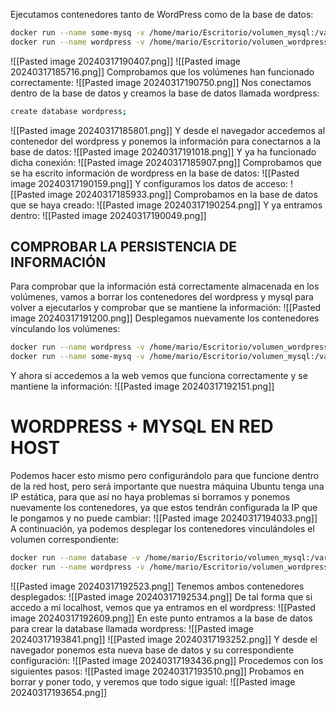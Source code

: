 Ejecutamos contenedores tanto de WordPress como de la base de datos:
```bash
docker run --name some-mysq -v /home/mario/Escritorio/volumen_mysql:/var/lib/mysql -e MYSQL_ROOT_PASSWORD=my_secret_pw -d mysql
docker run --name wordpress -v /home/mario/Escritorio/volumen_wordpress:/var/www/html -d wordpress

```
![[Pasted image 20240317190407.png]]
![[Pasted image 20240317185716.png]]
Comprobamos que los volúmenes han funcionado correctamente:
![[Pasted image 20240317190750.png]]
Nos conectamos dentro de la base de datos y creamos la base de datos llamada wordpress:
```bash
create database wordpress;
```
![[Pasted image 20240317185801.png]]
Y desde el navegador accedemos al contenedor del wordpress y ponemos la información para conectarnos a la base de datos:
![[Pasted image 20240317191018.png]]
Y ya ha funcionado dicha conexión:
![[Pasted image 20240317185907.png]]
Comprobamos que se ha escrito información de wordpress en la base de datos:
![[Pasted image 20240317190159.png]]
Y configuramos los datos de acceso:
![[Pasted image 20240317185933.png]]
Comprobamos en la base de datos que se haya creado:
![[Pasted image 20240317190254.png]]
Y ya entramos dentro:
![[Pasted image 20240317190049.png]]
## COMPROBAR LA PERSISTENCIA DE INFORMACIÓN
Para comprobar que la información está correctamente almacenada en los volúmenes, vamos a borrar los contenedores del wordpress y mysql para volver a ejecutarlos y comprobar que se mantiene la información:
![[Pasted image 20240317191200.png]]
Desplegamos nuevamente los contenedores vinculando los volúmenes:
```bash
docker run --name wordpress -v /home/mario/Escritorio/volumen_wordpress:/var/www/html -d wordpress
docker run --name some-mysq -v /home/mario/Escritorio/volumen_mysql:/var/lib/mysql -e MYSQL_ROOT_PASSWORD=my-secret-pw -d mysql
```
Y ahora si accedemos a la web vemos que funciona correctamente y se mantiene la información:
![[Pasted image 20240317192151.png]]
# WORDPRESS + MYSQL EN RED HOST
Podemos hacer esto mismo pero configurándolo para que funcione dentro de la red host, pero será importante que nuestra máquina Ubuntu tenga una IP estática, para que así no haya problemas si borramos y ponemos nuevamente los contenedores, ya que estos tendrán configurada la IP que le pongamos y no puede cambiar:
![[Pasted image 20240317194033.png]]
A continuación, ya podemos desplegar los contenedores vinculándoles el volumen correspondiente:
```bash
docker run --name database -v /home/mario/Escritorio/volumen_mysql:/var/lib/mysql -e MYSQL_ROOT_PASSWORD=my-secret-pw --network=host -d mysql
docker run --name wordpress -v /home/mario/Escritorio/volumen_wordpress:/var/www/html --network=host -d wordpress
```
![[Pasted image 20240317192523.png]]
Tenemos ambos contenedores desplegados:
![[Pasted image 20240317192534.png]]
De tal forma que si accedo a mi localhost, vemos que ya entramos en el wordpress:
![[Pasted image 20240317192609.png]]
En este punto entramos a la base de datos para crear la database llamada wordpress:
![[Pasted image 20240317193841.png]]
![[Pasted image 20240317193252.png]]
Y desde el navegador ponemos esta nueva base de datos y su correspondiente configuración:
![[Pasted image 20240317193436.png]]
Procedemos con los siguientes pasos:
![[Pasted image 20240317193510.png]]
Probamos en borrar y poner todo, y veremos que todo sigue igual:
![[Pasted image 20240317193654.png]]


